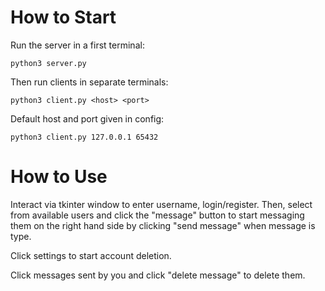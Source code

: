 # How to Start

Run the server in a first terminal:

```console
python3 server.py
```

Then run clients in separate terminals:


```console
python3 client.py <host> <port>
``` 

Default host and port given in config:


```console
python3 client.py 127.0.0.1 65432
```

# How to Use

Interact via tkinter window to enter username, login/register. Then, select from available users and click the "message" button to start messaging them on the right hand side by clicking "send message" when message is type.

Click settings to start account deletion.

Click messages sent by you and click "delete message" to delete them.